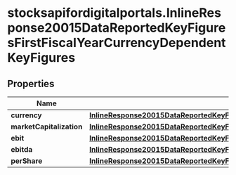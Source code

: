 # stocksapifordigitalportals.InlineResponse20015DataReportedKeyFiguresFirstFiscalYearCurrencyDependentKeyFigures

## Properties

Name | Type | Description | Notes
------------ | ------------- | ------------- | -------------
**currency** | [**InlineResponse20015DataReportedKeyFiguresFirstFiscalYearCurrencyDependentKeyFiguresCurrency**](InlineResponse20015DataReportedKeyFiguresFirstFiscalYearCurrencyDependentKeyFiguresCurrency.md) |  | [optional] 
**marketCapitalization** | [**InlineResponse20015DataReportedKeyFiguresFirstFiscalYearCurrencyDependentKeyFiguresMarketCapitalization**](InlineResponse20015DataReportedKeyFiguresFirstFiscalYearCurrencyDependentKeyFiguresMarketCapitalization.md) |  | [optional] 
**ebit** | [**InlineResponse20015DataReportedKeyFiguresFirstFiscalYearCurrencyDependentKeyFiguresEbit**](InlineResponse20015DataReportedKeyFiguresFirstFiscalYearCurrencyDependentKeyFiguresEbit.md) |  | [optional] 
**ebitda** | [**InlineResponse20015DataReportedKeyFiguresFirstFiscalYearCurrencyDependentKeyFiguresEbitda**](InlineResponse20015DataReportedKeyFiguresFirstFiscalYearCurrencyDependentKeyFiguresEbitda.md) |  | [optional] 
**perShare** | [**InlineResponse20015DataReportedKeyFiguresFirstFiscalYearCurrencyDependentKeyFiguresPerShare**](InlineResponse20015DataReportedKeyFiguresFirstFiscalYearCurrencyDependentKeyFiguresPerShare.md) |  | [optional] 


